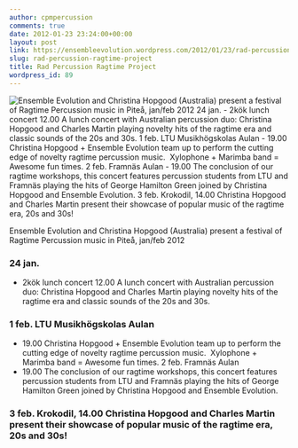 ```yaml
---
author: cpmpercussion
comments: true
date: 2012-01-23 23:24:00+00:00
layout: post
link: https://ensembleevolution.wordpress.com/2012/01/23/rad-percussion-ragtime-project/
slug: rad-percussion-ragtime-project
title: Rad Percussion Ragtime Project
wordpress_id: 89
---
```


![Ensemble Evolution and Christina Hopgood (Australia) present a festival of Ragtime Percussion music in Piteå, jan/feb 2012 24 jan. - 2kök lunch concert 12.00 A lunch concert with Australian percussion duo: Christina Hopgood and Charles Martin playing novelty hits of the ragtime era and classic sounds of the 20s and 30s. 1 feb. LTU Musikhögskolas Aulan - 19.00 Christina Hopgood + Ensemble Evolution team up to perform the cutting edge of novelty ragtime percussion music.  Xylophone + Marimba band = Awesome fun times. 2 feb. Framnäs Aulan - 19.00 The conclusion of our ragtime workshops, this concert features percussion students from LTU and Framnäs playing the hits of George Hamilton Green joined by Christina Hopgood and Ensemble Evolution. 3 feb. Krokodil, 14.00 Christina Hopgood and Charles Martin present their showcase of popular music of the ragtime era, 20s and 30s!](https://ensembleevolution.files.wordpress.com/2012/01/5ca22-img.jpg) 

Ensemble Evolution and Christina Hopgood (Australia) present a festival of Ragtime Percussion music in Piteå, jan/feb 2012

### 24 jan. 

- 2kök lunch concert 12.00 A lunch concert with Australian percussion duo: Christina Hopgood and Charles Martin playing novelty hits of the ragtime era and classic sounds of the 20s and 30s. 

### 1 feb. LTU Musikhögskolas Aulan 

- 19.00 Christina Hopgood + Ensemble Evolution team up to perform the cutting edge of novelty ragtime percussion music.  Xylophone + Marimba band = Awesome fun times. 2 feb. Framnäs Aulan 
- 19.00 The conclusion of our ragtime workshops, this concert features percussion students from LTU and Framnäs playing the hits of George Hamilton Green joined by Christina Hopgood and Ensemble Evolution. 

### 3 feb. Krokodil, 14.00 Christina Hopgood and Charles Martin present their showcase of popular music of the ragtime era, 20s and 30s!
